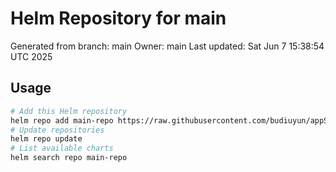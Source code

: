 # Helm Repository for main
Generated from branch: main
Owner: main
Last updated: Sat Jun  7 15:38:54 UTC 2025

## Usage
```bash
# Add this Helm repository
helm repo add main-repo https://raw.githubusercontent.com/budiuyun/appStore/helm-main/
# Update repositories
helm repo update
# List available charts
helm search repo main-repo
```
